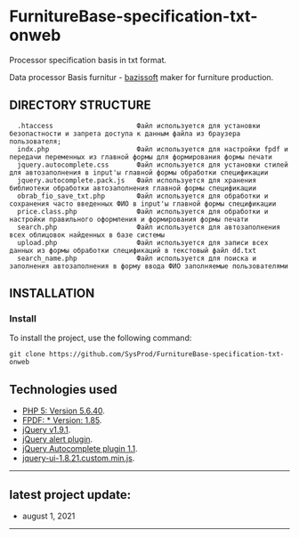 FurnitureBase-specification-txt-onweb
==

Processor specification basis in txt format.

Data processor Basis furnitur - [bazissoft](https://www.bazissoft.ru/products/bazis_mebelschik/doc-bm) maker for furniture production.

DIRECTORY STRUCTURE
-------------------

      .htaccess                     Файл используется для установки безопастности и запрета доступа к данным файла из браузера пользователя;
      indx.php                      Файл используется для настройки fpdf и передачи переменных из главной формы для формирования формы печати
      jquery.autocomplete.css       Файл используется для установки стилей для автозаполнения в input'ы главной формы обработки спецификации
      jquery.autocomplete.pack.js   Файл используется для хранения библиотеки обработки автозаполнения главной формы спецификации
      obrab_fio_save_txt.php        Файл используется для обработки и сохранения часто введенных ФИО в input'ы главной формы спецификации
      price.class.php               Файл используется для обработки и настройки правильного оформления и формирования формы печати
      search.php                    Файл используется для автозаполнения всех облицовок найденных в базе системы
      upload.php                    Файл используется для записи всех данных из формы обработки спецификаций в текстовый файл dd.txt
      search_name.php               Файл используется для поиска и заполнения автозаполнения в форму ввода ФИО заполняемые пользователями


INSTALLATION
------------

### Install

To install the project, use the following command:
~~~
git clone https://github.com/SysProd/FurnitureBase-specification-txt-onweb
~~~

## Technologies used

- [PHP 5: Version 5.6.40](https://www.php.net/ChangeLog-5.php).
- [FPDF: * Version: 1.85](https://github.com/Setasign/FPDF/blob/master/fpdf.php).
- [jQuery v1.9.1](https://blog.jquery.com/2010/02/19/jquery-142-released/).
- [jQuery alert plugin](https://github.com/luizinhoparreira/jQuery-Alert-Dialogs-Plugin).
- [jQuery Autocomplete plugin 1.1](https://github.com/agarzola/jQueryAutocompletePlugin).
- [jquery-ui-1.8.21.custom.min.js](https://gist.github.com/killerbytes/2894453).

-------------------
## latest project update:

- august 1, 2021
-------------------